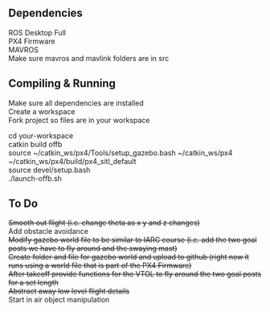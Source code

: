 ## Dependencies
ROS Desktop Full  
PX4 Firmware  
MAVROS  
Make sure mavros and mavlink folders are in src  

## Compiling & Running
Make sure all dependencies are installed  
Create a workspace  
Fork project so files are in your workspace  

cd your-workspace  
catkin build offb  
source ~/catkin_ws/px4/Tools/setup_gazebo.bash ~/catkin_ws/px4 ~/catkin_ws/px4/build/px4_sitl_default  
source devel/setup.bash  
./launch-offb.sh  

##  To Do  
~~Smooth out flight (i.e. change theta as x y and z changes)~~  
Add obstacle avoidance  
~~Modify gazebo world file to be similar to IARC course (i.e. add the two goal posts we have to fly around and the swaying mast)~~  
~~Create folder and file for gazebo world and upload to github (right now it runs using a world file that is part of the PX4 Firmware)~~  
~~After takeoff provide functions for the VTOL to fly around the two goal posts for a set length~~  
~~Abstract away low level flight details~~  
Start in air object manipulation
